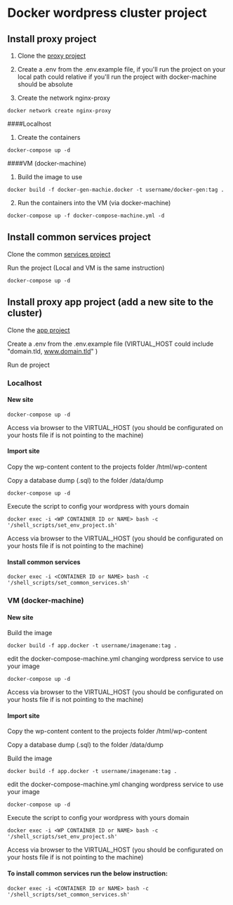 # Docker wordpress cluster project

## Install proxy project

1. Clone the [proxy project](https://github.com/santrod/docker_cluster_wordpress_proxy)

2. Create a .env from the .env.example file, if you'll run the project on your local path could relative if you'll run the project with docker-machine should be absolute

3. Create the network nginx-proxy

```
docker network create nginx-proxy
```

####Localhost

1. Create the containers

```
docker-compose up -d
```

####VM (docker-machine)

1. Build the image to use

```
docker build -f docker-gen-machie.docker -t username/docker-gen:tag .
```

2. Run the containers into the VM (via docker-machine)

```
docker-compose up -f docker-compose-machine.yml -d
```

## Install common services project

Clone the common [services project](https://github.com/santrod/docker_cluster_wordpress_common)

Run the project (Local and VM is the same instruction)

```
docker-compose up -d
```

## Install proxy app project (add a new site to the cluster)

Clone the [app project](https://github.com/santrod/docker_cluster_wordpress_app)

Create a .env from the .env.example file (VIRTUAL_HOST could include "domain.tld, www.domain.tld" )

Run de project

### Localhost

#### New site

```
docker-compose up -d
```

Access via browser to the VIRTUAL_HOST (you should be configurated on your hosts file if is not pointing to the machine)

#### Import site

Copy the wp-content content to the projects folder /html/wp-content

Copy a database dump (.sql) to the folder /data/dump

```
docker-compose up -d
```

Execute the script to config your wordpress with yours domain

```
docker exec -i <WP CONTAINER ID or NAME> bash -c '/shell_scripts/set_env_project.sh'
```

Access via browser to the VIRTUAL_HOST (you should be configurated on your hosts file if is not pointing to the machine)

#### Install common services

```
docker exec -i <CONTAINER ID or NAME> bash -c '/shell_scripts/set_common_services.sh'
```

### VM (docker-machine)

#### New site

Build the image

```
docker build -f app.docker -t username/imagename:tag .
```

edit the docker-compose-machine.yml changing wordpress service to use your image

```
docker-compose up -d
```

Access via browser to the VIRTUAL_HOST (you should be configurated on your hosts file if is not pointing to the machine)

#### Import site

Copy the wp-content content to the projects folder /html/wp-content

Copy a database dump (.sql) to the folder /data/dump

Build the image

```
docker build -f app.docker -t username/imagename:tag .
```

edit the docker-compose-machine.yml changing wordpress service to use your image

```
docker-compose up -d
```

Execute the script to config your wordpress with yours domain

```      
docker exec -i <WP CONTAINER ID or NAME> bash -c '/shell_scripts/set_env_project.sh'
```

Access via browser to the VIRTUAL_HOST (you should be configurated on your hosts file if is not pointing to the machine)


#### To install common services run the below instruction:

```
docker exec -i <CONTAINER ID or NAME> bash -c '/shell_scripts/set_common_services.sh'
